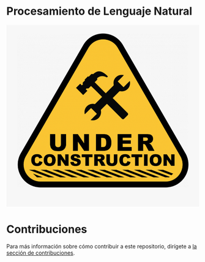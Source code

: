 # Procesamiento de Lenguaje Natural

![Sección en construcción](../../../images/icon_under-construction.png)

# Contribuciones

Para más información sobre cómo contribuir a este repositorio, dirígete a [la sección de contribuciones](docs/CONTRIBUITING.md).
